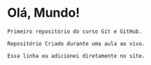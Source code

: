 # Olá, Mundo!
    Primeiro repositório do curso Git e GitHub.
    
    Repositório Criado durante uma aula ao vivo.

    Essa linha eu adicionei diretamente no site.
    
